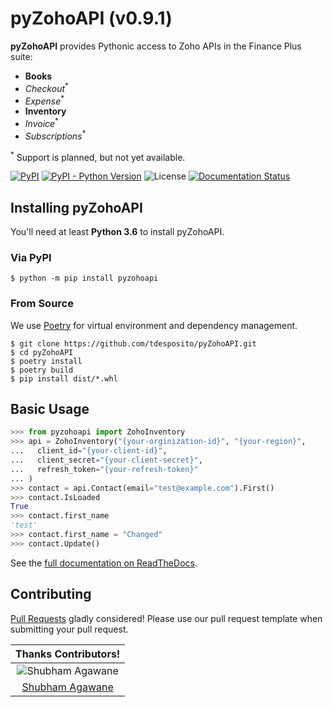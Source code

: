 # pyZohoAPI (v0.9.1)

**pyZohoAPI** provides Pythonic access to Zoho APIs in the Finance Plus suite:

* **Books**
* *Checkout*<sup>*</sup>
* *Expense*<sup>*</sup>
* **Inventory**
* *Invoice*<sup>*</sup>
* *Subscriptions*<sup>*</sup>

<sup>*</sup> Support is planned, but not yet available.

[![PyPI](https://img.shields.io/pypi/v/pyzohoapi)](https://pypi.org/project/pyzohoapi/)
[![PyPI - Python Version](https://img.shields.io/pypi/pyversions/pyzohoapi)](https://pypi.org/project/pyzohoapi/)
![License](https://img.shields.io/github/license/tdesposito/pyZohoAPI)
[![Documentation Status](https://readthedocs.org/projects/pyzohoapi/badge/?version=latest)](https://pyzohoapi.readthedocs.io/en/latest/?badge=latest)

## Installing pyZohoAPI

<!-- start installation -->

You'll need at least **Python 3.6** to install pyZohoAPI.

### Via PyPI

```console
$ python -m pip install pyzohoapi
```

### From Source

We use [Poetry](https://python-poetry.org/) for virtual environment and
dependency management.

```console
$ git clone https://github.com/tdesposito/pyZohoAPI.git
$ cd pyZohoAPI
$ poetry install
$ poetry build
$ pip install dist/*.whl
```
<!-- end installation -->

## Basic Usage

<!-- start basic-usage -->

```python
>>> from pyzohoapi import ZohoInventory
>>> api = ZohoInventory("{your-orginization-id}", "{your-region}",
...   client_id="{your-client-id}",
...   client_secret="{your-client-secret}",
...   refresh_token="{your-refresh-token}"
... )
>>> contact = api.Contact(email="test@example.com").First()
>>> contact.IsLoaded
True
>>> contact.first_name
'test'
>>> contact.first_name = "Changed"
>>> contact.Update()
```
<!-- end basic-usage -->

See the [full documentation on ReadTheDocs](https://pyzohoapi.readthedocs.io/en/latest/).

## Contributing

[Pull Requests](https://github.com/tdesposito/pyZohoAPI/pulls) gladly
considered! Please use our pull request template when submitting your pull
request.

| Thanks Contributors! |
| :------------------: |
| ![Shubham Agawane](https://avatars.githubusercontent.com/s-agawane?size=80) 
[Shubham Agawane](https://github.com/s-agawane) |
